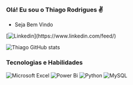 

### Olá! Eu sou o Thiago Rodrigues ✌
- Seja Bem Vindo



[![Linkedin](https://img.shields.io/badge/LinkedIn-0077B5?style=for-the-badge&logo=linkedin&logoColor=white.)](https://www.linkedin.com/feed/)



![Thiago GitHub stats](https://github-readme-stats.vercel.app/api?username=thii-rodriguees&show_icons=true&theme=radical)



### Tecnologias e Habilidades 


![Microsoft Excel](https://img.shields.io/badge/Microsoft_Excel-217346?style=for-the-badge&logo=microsoft-excel&logoColor=white)
![Power Bi](https://img.shields.io/badge/power_bi-F2C811?style=for-the-badge&logo=powerbi&logoColor=black)
![Python](https://img.shields.io/badge/python-3670A0?style=for-the-badge&logo=python&logoColor=ffdd54)
![MySQL](https://img.shields.io/badge/mysql-%2300f.svg?style=for-the-badge&logo=mysql&logoColor=white)
